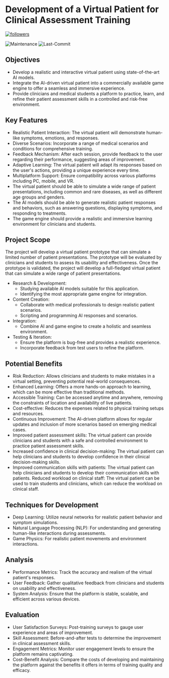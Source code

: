 # Development of a Virtual Patient for Clinical Assessment Training
<a href="https://github.com/UHBinnovate?tab=followers">
         <img alt="followers" title="Follow me on Github for Updates" src="https://custom-icon-badges.demolab.com/github/followers/authorTom?color=236ad3&labelColor=1155ba&style=for-the-badge&logo=person-add&label=Follow&logoColor=white"/></a>

![Maintenance](https://img.shields.io/maintenance/yes/2023?style=for-the-badge)
![Last-Commit](https://img.shields.io/github/last-commit/authorTom/virtual-patient-assessment?style=for-the-badge)

## Objectives

* Develop a realistic and interactive virtual patient using state-of-the-art AI models.
* Integrate the AI-driven virtual patient into a commercially available game engine to offer a seamless and immersive experience.
* Provide clinicians and medical students a platform to practice, learn, and refine their patient assessment skills in a controlled and risk-free environment.

## Key Features

* Realistic Patient Interaction: The virtual patient will demonstrate human-like symptoms, emotions, and responses.
* Diverse Scenarios: Incorporate a range of medical scenarios and conditions for comprehensive training.
* Feedback Mechanism: After each session, provide feedback to the user regarding their performance, suggesting areas of improvement.
* Adaptive Learning: The virtual patient will adapt its responses based on the user's actions, providing a unique experience every time.
* Multiplatform Support: Ensure compatibility across various platforms including PC, mobile, and VR.
* The virtual patient should be able to simulate a wide range of patient presentations, including common and rare diseases, as well as different age groups and genders.
* The AI models should be able to generate realistic patient responses and behaviors, such as answering questions, displaying symptoms, and responding to treatments.
* The game engine should provide a realistic and immersive learning environment for clinicians and students.

## Project Scope
The project will develop a virtual patient prototype that can simulate a limited number of patient presentations. The prototype will be evaluated by clinicians and students to assess its usability and effectiveness. Once the prototype is validated, the project will develop a full-fledged virtual patient that can simulate a wide range of patient presentations. <br />
* Research & Development:
  * Studying available AI models suitable for this application.
  * Identifying the most appropriate game engine for integration.
* Content Creation:
  * Collaborate with medical professionals to design realistic patient scenarios.
  * Scripting and programming AI responses and scenarios.
* Integration:
  * Combine AI and game engine to create a holistic and seamless environment.
* Testing & Iteration:
  * Ensure the platform is bug-free and provides a realistic experience.
  * Incorporate feedback from test users to refine the platform.

## Potential Benefits

* Risk Reduction: Allows clinicians and students to make mistakes in a virtual setting, preventing potential real-world consequences.
* Enhanced Learning: Offers a more hands-on approach to learning, which can be more effective than traditional methods.
* Accessible Training: Can be accessed anytime and anywhere, removing the constraints of location and availability of live patients.
* Cost-effective: Reduces the expenses related to physical training setups and resources.
* Continuous Improvement: The AI-driven platform allows for regular updates and inclusion of more scenarios based on emerging medical cases.
* Improved patient assessment skills: The virtual patient can provide clinicians and students with a safe and controlled environment to practice patient assessment skills.
* Increased confidence in clinical decision-making: The virtual patient can help clinicians and students to develop confidence in their clinical decision-making skills.
* Improved communication skills with patients: The virtual patient can help clinicians and students to develop their communication skills with patients.
Reduced workload on clinical staff: The virtual patient can be used to train students and clinicians, which can reduce the workload on clinical staff.

## Techniques for Development

* Deep Learning: Utilize neural networks for realistic patient behavior and symptom simulations.
* Natural Language Processing (NLP): For understanding and generating human-like interactions during assessments.
* Game Physics: For realistic patient movements and environment interactions.

## Analysis

* Performance Metrics: Track the accuracy and realism of the virtual patient's responses.
* User Feedback: Gather qualitative feedback from clinicians and students on usability and effectiveness.
* System Analysis: Ensure that the platform is stable, scalable, and efficient across various devices.

## Evaluation

* User Satisfaction Surveys: Post-training surveys to gauge user experience and areas of improvement.
* Skill Assessment: Before-and-after tests to determine the improvement in clinical assessment skills.
* Engagement Metrics: Monitor user engagement levels to ensure the platform remains captivating.
* Cost-Benefit Analysis: Compare the costs of developing and maintaining the platform against the benefits it offers in terms of training quality and efficacy.





